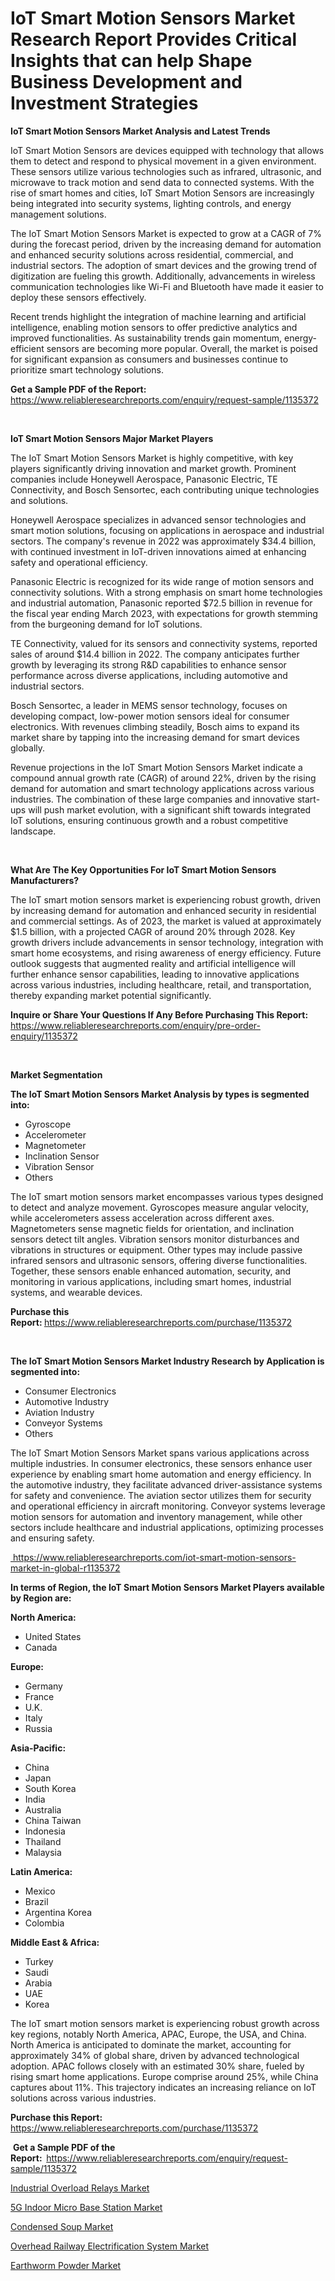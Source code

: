 <p><h1>IoT Smart Motion Sensors Market Research Report Provides Critical Insights that can help Shape Business Development and Investment Strategies</h1></p><p><strong>IoT Smart Motion Sensors Market Analysis and Latest Trends</strong></p>
<p><p>IoT Smart Motion Sensors are devices equipped with technology that allows them to detect and respond to physical movement in a given environment. These sensors utilize various technologies such as infrared, ultrasonic, and microwave to track motion and send data to connected systems. With the rise of smart homes and cities, IoT Smart Motion Sensors are increasingly being integrated into security systems, lighting controls, and energy management solutions.</p><p>The IoT Smart Motion Sensors Market is expected to grow at a CAGR of 7% during the forecast period, driven by the increasing demand for automation and enhanced security solutions across residential, commercial, and industrial sectors. The adoption of smart devices and the growing trend of digitization are fueling this growth. Additionally, advancements in wireless communication technologies like Wi-Fi and Bluetooth have made it easier to deploy these sensors effectively.</p><p>Recent trends highlight the integration of machine learning and artificial intelligence, enabling motion sensors to offer predictive analytics and improved functionalities. As sustainability trends gain momentum, energy-efficient sensors are becoming more popular. Overall, the market is poised for significant expansion as consumers and businesses continue to prioritize smart technology solutions.</p></p>
<p><strong>Get a Sample PDF of the Report:&nbsp;</strong> <a href="https://www.reliableresearchreports.com/enquiry/request-sample/1135372?utm_campaign=117&utm_medium=2&utm_source=Github&utm_content=ia&utm_term=09102024&utm_id=iot-smart-motion-sensors">https://www.reliableresearchreports.com/enquiry/request-sample/1135372</a></p>
<p>&nbsp;</p>
<p><strong>IoT Smart Motion Sensors Major Market Players</strong></p>
<p><p>The IoT Smart Motion Sensors Market is highly competitive, with key players significantly driving innovation and market growth. Prominent companies include Honeywell Aerospace, Panasonic Electric, TE Connectivity, and Bosch Sensortec, each contributing unique technologies and solutions.</p><p>Honeywell Aerospace specializes in advanced sensor technologies and smart motion solutions, focusing on applications in aerospace and industrial sectors. The company's revenue in 2022 was approximately $34.4 billion, with continued investment in IoT-driven innovations aimed at enhancing safety and operational efficiency.</p><p>Panasonic Electric is recognized for its wide range of motion sensors and connectivity solutions. With a strong emphasis on smart home technologies and industrial automation, Panasonic reported $72.5 billion in revenue for the fiscal year ending March 2023, with expectations for growth stemming from the burgeoning demand for IoT solutions.</p><p>TE Connectivity, valued for its sensors and connectivity systems, reported sales of around $14.4 billion in 2022. The company anticipates further growth by leveraging its strong R&D capabilities to enhance sensor performance across diverse applications, including automotive and industrial sectors.</p><p>Bosch Sensortec, a leader in MEMS sensor technology, focuses on developing compact, low-power motion sensors ideal for consumer electronics. With revenues climbing steadily, Bosch aims to expand its market share by tapping into the increasing demand for smart devices globally.</p><p>Revenue projections in the IoT Smart Motion Sensors Market indicate a compound annual growth rate (CAGR) of around 22%, driven by the rising demand for automation and smart technology applications across various industries. The combination of these large companies and innovative start-ups will push market evolution, with a significant shift towards integrated IoT solutions, ensuring continuous growth and a robust competitive landscape.</p></p>
<p>&nbsp;</p>
<p><strong>What Are The Key Opportunities For IoT Smart Motion Sensors Manufacturers?</strong></p>
<p><p>The IoT smart motion sensors market is experiencing robust growth, driven by increasing demand for automation and enhanced security in residential and commercial settings. As of 2023, the market is valued at approximately $1.5 billion, with a projected CAGR of around 20% through 2028. Key growth drivers include advancements in sensor technology, integration with smart home ecosystems, and rising awareness of energy efficiency. Future outlook suggests that augmented reality and artificial intelligence will further enhance sensor capabilities, leading to innovative applications across various industries, including healthcare, retail, and transportation, thereby expanding market potential significantly.</p></p>
<p><strong>Inquire or Share Your Questions If Any Before Purchasing This Report:</strong> <a href="https://www.reliableresearchreports.com/enquiry/pre-order-enquiry/1135372?utm_campaign=117&utm_medium=2&utm_source=Github&utm_content=ia&utm_term=09102024&utm_id=iot-smart-motion-sensors">https://www.reliableresearchreports.com/enquiry/pre-order-enquiry/1135372</a></p>
<p>&nbsp;</p>
<p><strong>Market Segmentation</strong></p>
<p><strong>The IoT Smart Motion Sensors Market Analysis by types is segmented into:</strong></p>
<p><ul><li>Gyroscope</li><li>Accelerometer</li><li>Magnetometer</li><li>Inclination Sensor</li><li>Vibration Sensor</li><li>Others</li></ul></p>
<p><p>The IoT smart motion sensors market encompasses various types designed to detect and analyze movement. Gyroscopes measure angular velocity, while accelerometers assess acceleration across different axes. Magnetometers sense magnetic fields for orientation, and inclination sensors detect tilt angles. Vibration sensors monitor disturbances and vibrations in structures or equipment. Other types may include passive infrared sensors and ultrasonic sensors, offering diverse functionalities. Together, these sensors enable enhanced automation, security, and monitoring in various applications, including smart homes, industrial systems, and wearable devices.</p></p>
<p><strong>Purchase this Report:&nbsp;</strong><a href="https://www.reliableresearchreports.com/purchase/1135372?utm_campaign=117&utm_medium=2&utm_source=Github&utm_content=ia&utm_term=09102024&utm_id=iot-smart-motion-sensors">https://www.reliableresearchreports.com/purchase/1135372</a></p>
<p>&nbsp;</p>
<p><strong>The IoT Smart Motion Sensors Market Industry Research by Application is segmented into:</strong></p>
<p><ul><li>Consumer Electronics</li><li>Automotive Industry</li><li>Aviation Industry</li><li>Conveyor Systems</li><li>Others</li></ul></p>
<p><p>The IoT Smart Motion Sensors Market spans various applications across multiple industries. In consumer electronics, these sensors enhance user experience by enabling smart home automation and energy efficiency. In the automotive industry, they facilitate advanced driver-assistance systems for safety and convenience. The aviation sector utilizes them for security and operational efficiency in aircraft monitoring. Conveyor systems leverage motion sensors for automation and inventory management, while other sectors include healthcare and industrial applications, optimizing processes and ensuring safety.</p></p>
<p><a href="https://www.reliableresearchreports.com/iot-smart-motion-sensors-market-in-global-r1135372?utm_campaign=117&utm_medium=2&utm_source=Github&utm_content=ia&utm_term=09102024&utm_id=iot-smart-motion-sensors">&nbsp;https://www.reliableresearchreports.com/iot-smart-motion-sensors-market-in-global-r1135372</a></p>
<p><strong>In terms of Region, the IoT Smart Motion Sensors Market Players available by Region are:</strong></p>
<p>
    <p> <strong> North America: </strong>
        <ul>
            <li>United States</li>
            <li>Canada</li>
        </ul>
        </p> 
    <p> <strong> Europe: </strong>
        <ul>
            <li>Germany</li>
            <li>France</li>
            <li>U.K.</li>
            <li>Italy</li>
            <li>Russia</li>
        </ul>
        </p> 
    <p> <strong> Asia-Pacific: </strong>
        <ul>
            <li>China</li>
            <li>Japan</li>
            <li>South Korea</li>
            <li>India</li>
            <li>Australia</li>
            <li>China Taiwan</li>
            <li>Indonesia</li>
            <li>Thailand</li>
            <li>Malaysia</li>
        </ul>
        </p> 
    <p> <strong> Latin America: </strong>
        <ul>
            <li>Mexico</li>
            <li>Brazil</li>
            <li>Argentina Korea</li>
            <li>Colombia</li>
        </ul>
        </p> 
    <p> <strong> Middle East & Africa: </strong>
        <ul>
            <li>Turkey</li>
            <li>Saudi</li>
            <li>Arabia</li>
            <li>UAE</li>
            <li>Korea</li>
        </ul>
    </p>
    </p>
<p><p>The IoT smart motion sensors market is experiencing robust growth across key regions, notably North America, APAC, Europe, the USA, and China. North America is anticipated to dominate the market, accounting for approximately 34% of global share, driven by advanced technological adoption. APAC follows closely with an estimated 30% share, fueled by rising smart home applications. Europe comprise around 25%, while China captures about 11%. This trajectory indicates an increasing reliance on IoT solutions across various industries.</p></p>
<p><strong>Purchase this Report: </strong><a href="https://www.reliableresearchreports.com/purchase/1135372?utm_campaign=117&utm_medium=2&utm_source=Github&utm_content=ia&utm_term=09102024&utm_id=iot-smart-motion-sensors">https://www.reliableresearchreports.com/purchase/1135372</a></p>
<p>&nbsp;<strong>Get a Sample PDF of the Report:&nbsp;&nbsp;</strong><a href="https://www.reliableresearchreports.com/enquiry/request-sample/1135372?utm_campaign=117&utm_medium=2&utm_source=Github&utm_content=ia&utm_term=09102024&utm_id=iot-smart-motion-sensors">https://www.reliableresearchreports.com/enquiry/request-sample/1135372</a></p>
<p><strong></strong></p>
<p><p><a href="https://www.linkedin.com/pulse/industrial-overload-relays-spectrum-usage-patterns-sector-ifbif?utm_campaign=117&utm_medium=2&utm_source=Github&utm_content=ia&utm_term=09102024&utm_id=iot-smart-motion-sensors">Industrial Overload Relays Market</a></p><p><a href="https://github.com/HobertDavis43/Market-Research-Report-List-1/blob/main/5g-indoor-micro-base-station-market.md?utm_campaign=117&utm_medium=2&utm_source=Github&utm_content=ia&utm_term=09102024&utm_id=iot-smart-motion-sensors">5G Indoor Micro Base Station Market</a></p><p><a href="https://issuu.com/reportprime-2/docs/condensed-soup-market-size-2030.ppt_6286713c194b79?utm_campaign=117&utm_medium=2&utm_source=Github&utm_content=ia&utm_term=09102024&utm_id=iot-smart-motion-sensors">Condensed Soup Market</a></p><p><a href="https://github.com/AlisaRowe24/Market-Research-Report-List-1/blob/main/overhead-railway-electrification-system-market.md?utm_campaign=117&utm_medium=2&utm_source=Github&utm_content=ia&utm_term=09102024&utm_id=iot-smart-motion-sensors">Overhead Railway Electrification System Market</a></p><p><a href="https://issuu.com/reportprime-2/docs/earthworm-powder-market-size-2030.p_a48c093bfbf2dc?utm_campaign=117&utm_medium=2&utm_source=Github&utm_content=ia&utm_term=09102024&utm_id=iot-smart-motion-sensors">Earthworm Powder Market</a></p></p>